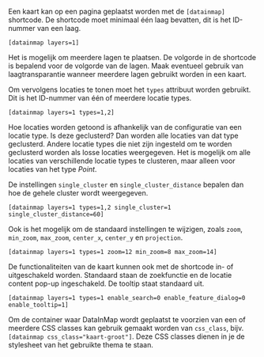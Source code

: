 Een kaart kan op een pagina geplaatst worden met de `[datainmap]` shortcode. De shortcode moet minimaal één laag bevatten, dit is het ID-nummer van een laag.

`[datainmap layers=1]`

Het is mogelijk om meerdere lagen te plaatsen. De volgorde in de shortcode is bepalend voor de volgorde van de lagen. Maak eventueel gebruik van laagtransparantie wanneer meerdere lagen gebruikt worden in een kaart.

Om vervolgens locaties te tonen moet het `types` attribuut worden gebruikt. Dit is het ID-nummer van één of meerdere locatie types.

`[datainmap layers=1 types=1,2]`

Hoe locaties worden getoond is afhankelijk van de configuratie van een locatie type. Is deze geclusterd? Dan worden alle locaties van dat type geclusterd. Andere locatie types die niet zijn ingesteld om te worden geclusterd worden als losse locaties weergegeven. Het is mogelijk om alle locaties van verschillende locatie types te clusteren, maar alleen voor locaties van het type *Point*.

De instellingen `single_cluster` en `single_cluster_distance` bepalen dan hoe de gehele cluster wordt weergegeven.

`[datainmap layers=1 types=1,2 single_cluster=1 single_cluster_distance=60]`

Ook is het mogelijk om de standaard instellingen te wijzigen, zoals `zoom`, `min_zoom`, `max_zoom`, `center_x`, `center_y` en `projection`.

`[datainmap layers=1 types=1 zoom=12 min_zoom=8 max_zoom=14]`

De functionaliteiten van de kaart kunnen ook met de shortcode in- of uitgeschakeld worden. Standaard staan de zoekfunctie en de locatie content pop-up ingeschakeld. De tooltip staat standaard uit.

`[datainmap layers=1 types=1 enable_search=0 enable_feature_dialog=0 enable_tooltip=1]`

Om de container waar DataInMap wordt geplaatst te voorzien van een of meerdere CSS classes kan gebruik gemaakt worden van `css_class`, bijv. `[datainmap css_class="kaart-groot"]`. Deze CSS classes dienen in je de stylesheet van het gebruikte thema te staan.